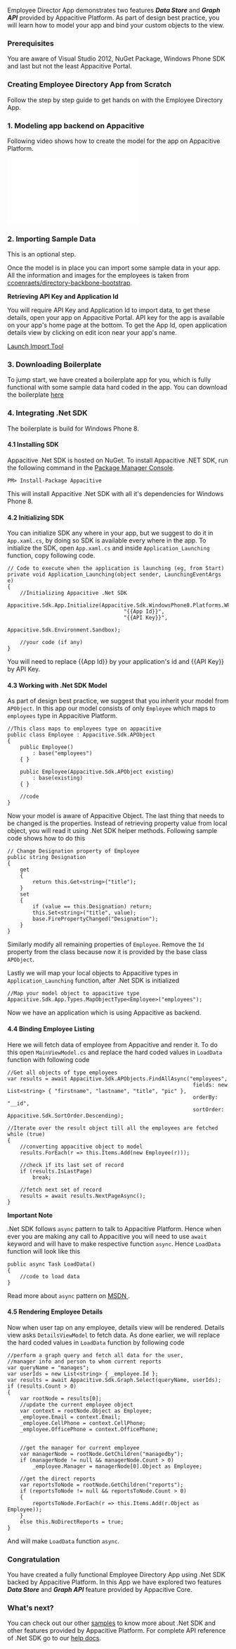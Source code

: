 ﻿Employee Director App demonstrates two features ***Data Store*** and ***Graph API*** provided by Appacitive Platform. As part of design best practice, you will learn how to model your app and bind your custom objects to the view.

### Prerequisites

You are aware of Visual Studio 2012, NuGet Package, Windows Phone SDK and last but not the least Appacitive Portal.


### Creating Employee Directory App from Scratch

Follow the step by step guide to get hands on with the Employee Directory App.

### 1. Modeling app backend on Appacitive

Following video shows how to create the model for the app on Appacitive Platform.

<iframe src="//player.vimeo.com/video/89849527?byline=0&amp;portrait=0" frameborder="0" webkitallowfullscreen mozallowfullscreen allowfullscreen></iframe>



### 2. Importing Sample Data

<div class="muted">This is an optional step.</div>

Once the model is in place you can import some sample data in your app. All the information and images for the employees is taken from <a target="_blank" href="https://github.com/ccoenraets/directory-backbone-bootstrap">ccoenraets/directory-backbone-bootstrap<span class="plxs glyphicon glyphicon-share-alt"></span></a>.

**Retrieving API Key and Application Id**

You will require API Key and Application Id to import data, to get these details, open your app on Appacitive Portal. API key for the app is available on your app's home page at the bottom. To get the App Id, open application details view by clicking on edit icon near your app's name.

<a id="aImportTool" data-js="employee-import" class="btn btn-state btn-primary" href="javascript:void('0')">Launch Import Tool</a>


### 3. Downloading Boilerplate

To jump start, we have created a boilerplate app for you, which is fully functional with some sample data hard coded in the app. You can download the boilerplate <a title="Download boilerplate" href="https://github.com/apalsapure/wp-employeedirectory/archive/boilerplate.zip">here</a>



### 4. Integrating .Net SDK

The boilerplate is build for Windows Phone 8.


#### 4.1 Installing SDK

Appacitive .Net SDK is hosted on NuGet. To install Appacitive .NET SDK, run the following command in the <a href="http://docs.nuget.org/docs/start-here/using-the-package-manager-console" targe="_blank">Package Manager Console</a>.

	PM> Install-Package Appacitive

This will install Appacitive .Net SDK with all it's dependencies for Windows Phone 8.


#### 4.2 Initializing SDK

You can initialize SDK any where in your app, but we suggest to do it in `App.xaml.cs`, by doing so SDK is available every where in the app. To initialize the SDK, open `App.xaml.cs` and inside `Application_Launching` function, copy following code.

	// Code to execute when the application is launching (eg, from Start)
	private void Application_Launching(object sender, LaunchingEventArgs e)
    {
    	//Initializing Appacitive .Net SDK
        Appacitive.Sdk.App.Initialize(Appacitive.Sdk.WindowsPhone8.Platforms.WP8, 
                                         "{{App Id}}", 
                                         "{{API Key}}", 
                                         Appacitive.Sdk.Environment.Sandbox);

        //your code (if any)
    }

You will need to replace {{App Id}} by your application's id and {{API Key}} by API Key.


#### 4.3 Working with .Net SDK Model

As part of design best practice, we suggest that you inherit your model from `APObject`. In this app our model consists of only `Employee` which maps to `employees` type in Appacitive Platform.

	//This class maps to employees type on appacitive
	public class Employee : Appacitive.Sdk.APObject
    {
        public Employee()
            : base("employees")
        { }

    	public Employee(Appacitive.Sdk.APObject existing)
            : base(existing)
        { }

    	//code
    }

Now your model is aware of Appacitive Object. The last thing that needs to be changed is the properties. Instead of retrieving property value from local object, you will read it using .Net SDK helper methods. Following sample code shows how to do this
	
	// Change Designation property of Employee
	public string Designation
    {
        get
        {
            return this.Get<string>("title");
        }
        set
        {
            if (value == this.Designation) return;
            this.Set<string>("title", value);
            base.FirePropertyChanged("Designation");
        }
    }

Similarly modify all remaining properties of `Employee`. Remove the `Id` property from the class because now it is provided by the base class `APObject`.

Lastly we will map your local objects to Appacitive types in `Application_Launching` function, after .Net SDK is initialized

    //Map your model object to appacitive type
    Appacitive.Sdk.App.Types.MapObjectType<Employee>("employees");

Now we have an application which is using Appacitive as backend. 


#### 4.4 Binding Employee Listing

Here we will fetch data of employee from Appacitive and render it. To do this open `MainViewModel.cs` and replace the hard coded values in `LoadData` function with following code

	//Get all objects of type employees
    var results = await Appacitive.Sdk.APObjects.FindAllAsync("employees",
                                                               fields: new List<string> { "firstname", "lastname", "title", "pic" },
                                                               orderBy: "__id",
                                                               sortOrder: Appacitive.Sdk.SortOrder.Descending);

    //Iterate over the result object till all the employees are fetched
    while (true)
    {
        //converting appacitive object to model
        results.ForEach(r => this.Items.Add(new Employee(r)));

        //check if its last set of record
        if (results.IsLastPage)
            break;

        //fetch next set of record
        results = await results.NextPageAsync();
    }


<p class="mbs mtl"><strong>Important Note</strong></p>

.Net SDK follows `async` pattern to talk to Appacitive Platform. Hence when ever you are making any call to Appacitive you will need to use `await` keyword and will have to make respective function `async`. Hence `LoadData` function will look like this

	public async Task LoadData()
	{
		//code to load data
	}

Read more about `async` pattern on <a target="_blank" href="http://msdn.microsoft.com/en-us/library/jj152938(v=vs.110).aspx" >MSDN <span class="plxs glyphicon glyphicon-share-alt"></span></a>.



#### 4.5 Rendering Employee Details

Now when user tap on any employee, details view will be rendered. Details view asks `DetailsViewModel` to fetch data. As done earlier, we will replace the hard coded values in `LoadData` function by following code

	//perform a graph query and fetch all data for the user, 
    //manager info and person to whom current reports
    var queryName = "manages";
    var userIds = new List<string> { _employee.Id };
    var results = await Appacitive.Sdk.Graph.Select(queryName, userIds);
    if (results.Count > 0)
    {
        var rootNode = results[0];
        //update the current employee object
        var context = rootNode.Object as Employee;
        _employee.Email = context.Email;
        _employee.CellPhone = context.CellPhone;
        _employee.OfficePhone = context.OfficePhone;


        //get the manager for current employee
        var managerNode = rootNode.GetChildren("managedby");
        if (managerNode != null && managerNode.Count > 0)
            _employee.Manager = managerNode[0].Object as Employee;

        //get the direct reports
        var reportsToNode = rootNode.GetChildren("reports");
        if (reportsToNode != null && reportsToNode.Count > 0)
        {
            reportsToNode.ForEach(r => this.Items.Add(r.Object as Employee));
        }
        else this.NoDirectReports = true;
    }

And will make `LoadData` function `async`.

### Congratulation

You have created a fully functional Employee Directory App using .Net SDK backed by Appacitive Platform. In this App we have explored two features ***Data Store*** and ***Graph API*** feature provided by Appacitive Core.

### What's next?
You can check out our other <a title="All Samples based on Appacitive .Net SDK" href="../">samples</a> to know more about .Net SDK and other features provided by Appacitive Platform. For complete API reference of .Net SDK go to our <a target="_blank" title="http://help.appacitive.com" href="http://help.appacitive.com/v1.0/#dotnet">help docs<span class="plxs glyphicon glyphicon-share-alt"></span></a>.
